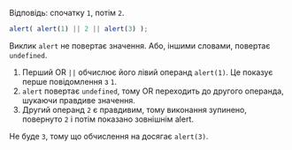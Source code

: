 Відповідь: спочатку `1`, потім `2`.

```js run
alert( alert(1) || 2 || alert(3) );
```

Виклик `alert` не повертає значення. Або, іншими словами, повертає `undefined`.

1. Перший OR `||` обчислює його лівий операнд `alert(1)`. Це показує перше повідомлення з `1`.
2. `alert` повертає `undefined`, тому OR переходить до другого операнда, шукаючи правдиве значення.
3. Другий операнд `2` є правдивим, тому виконання зупинено, повернуто `2` і потім показано зовнішнім alert.

Не буде `3`, тому що обчислення на досягає `alert(3)`.
